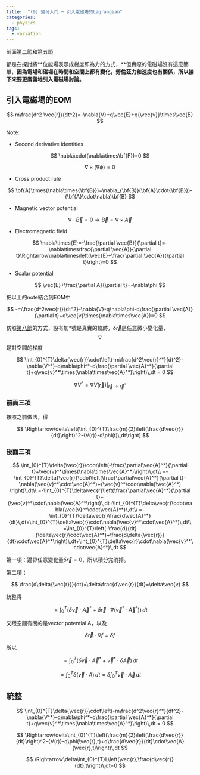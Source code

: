 ```yaml
---
title:  "(9) 變分入門 ─ 引入電磁場的Lagrangian"
categories:
  - physics
tags:
  - variation
---
```


前面[第二節](variation-0-002)和[第五節](variation-0-005)

都是在探討將**位能場表示成梯度即為力的方式，**但實際的電磁場沒有這麼簡單，**因為電場和磁場在時間和空間上都有變化，勞倫茲力和速度也有關係，所以接下來要更廣義地引入電磁場討論。**



## 引入電磁場的EOM

$$
m\frac{d^2 \vec{r}}{dt^2}=-\nabla{V}+q\vec{E}+q{\vec{v}}\times\vec{B}
$$



<div class="post_note">
Note:
<br>

- Second derivative identities

$$
\nabla\cdot(\nabla\times\bf{F})=0
$$

$$
\nabla\times(\nabla\phi)=0
$$

- Cross product rule

$$
\bf{A}\times(\nabla\times{\bf{B}})=\nabla_{\bf{B}}(\bf{A}\cdot{\bf{B}})-(\bf{A}\cdot\nabla)\bf{B}
$$

- Magnetic vector potential

$$
\nabla\cdot{\vec{B}}=0\Rightarrow{\vec{B}}=\nabla\times{\vec{A}}
$$

- Electromagnetic field

$$
\nabla\times{E}=-\frac{\partial \vec{B}}{\partial t}=-\nabla\times\frac{\partial \vec{A}}{\partial t}\Rightarrow\nabla\times\left(\vec{E}+\frac{\partial \vec{A}}{\partial t}\right)=0
$$

- Scalar potential

$$
\vec{E}+\frac{\partial A}{\partial t}=-\nabla\phi
$$
</div>


把以上的note結合到EOM中

$$
-m\frac{d^2\vec{r}}{dt^2}-\nabla{V}-q\nabla\phi-q\frac{\partial \vec{A}}{\partial t}+q\vec{v}\times(\nabla\times\vec{A})=0
$$

仿照[第八節](variation-0-008)的方式，設有加\*號是真實的軌跡，$\delta\vec{r}$是任意微小變化量，$$\nabla$$是對空間的梯度

$$
\int_{0}^{T}\delta{\vec{r}}\cdot\left(-m\frac{d^2\vec{r}^*}{dt^2}-\nabla{V^*}-q\nabla\phi^*-q\frac{\partial \vec{A}^*}{\partial t}+q\vec{v}^*\times(\nabla\times\vec{A}^*)\right)\,dt = 0
$$

$$
\nabla{V^*}=\nabla{V}(\vec{r})\big |_{\vec{r}\rightarrow\vec{r}^*}{}
$$

### 前面三項

按照之前做法，得

$$
\Rightarrow\delta\left(\int_{0}^{T}\frac{m}{2}\left(\frac{d\vec{r}}{dt}\right)^2-{V(r)}-q\phi(t)\,dt\right)
$$



### 後面三項

$$
\int_{0}^{T}\delta{\vec{r}}\cdot\left(-\frac{\partial\vec{A}^*}{\partial t}+\vec{v}^*\times(\nabla\times\vec{A}^*)\right)\,dt\\
			=-\int_{0}^{T}\delta{\vec{r}}\cdot\left(\frac{\partial\vec{A}^*}{\partial t}-\nabla(\vec{v}^*\cdot\vec{A}^*)+(\vec{v}^*\cdot\nabla)\vec{A}^*) \right)\,dt\\
			=-\int_{0}^{T}\delta\vec{r}\left(\frac{\partial\vec{A}^*}{\partial t}+(\vec{v}^*\cdot\nabla)\vec{A}^*\right)\,dt+\int_{0}^{T}\delta\vec{r}\cdot\nabla(\vec{v}^*\cdot\vec{A}^*)\,dt\\
			=-\int_{0}^{T}\delta\vec{r}\frac{d\vec{A}^*}{dt}\,dt+\int_{0}^{T}\delta\vec{r}\cdot\nabla(\vec{v}^*\cdot\vec{A}^*)\,dt\\
			=\int_{0}^{T}\left(-\frac{d}{dt}(\delta\vec{r}\cdot\vec{A}^*)+\frac{d\delta{\vec{r}}}{dt}\cdot\vec{A}^*\right)\,dt+\int_{0}^{T}\delta\vec{r}\cdot\nabla(\vec{v}^*\cdot\vec{A}^*)\,dt
$$

第一項：邊界任意變化量$\delta\vec{r}=0$，所以積分完消掉。

第二項：

$$
\frac{d\delta{\vec{r}}}{dt}=\delta\frac{d\vec{r}}{dt}=\delta\vec{v}
$$

統整得

$$
=\int_{0}^{T}\left(\delta\vec{v}\cdot\vec{A}^*+\delta\vec{r}\cdot\nabla(\vec{v}^*\cdot\vec{A}^*)\right)\,dt
$$

又跟空間有關的是vector potential A，以及

$$
\delta \vec{r}\cdot\nabla f=\delta f
$$



所以

$$
=\int_{0}^{T}\left(\delta\vec{v}\cdot\vec{A}^*+\vec{v}^*\cdot\delta\vec{A}\right)\,dt
$$

$$
=\int_{0}^{T}\delta(\vec{v}\cdot{A})\,dt=\delta\int_{0}^{T}\vec{v}\cdot\vec{A}\,dt
$$

## 統整

$$
\int_{0}^{T}\delta{\vec{r}}\cdot\left(-m\frac{d^2\vec{r}^*}{dt^2}-\nabla{V^*}-q\nabla\phi^*-q\frac{\partial \vec{A}^*}{\partial t}+q\vec{v}^*\times(\nabla\times\vec{A}^*)\right)\,dt = 0
$$

$$
\Rightarrow\delta\int_{0}^{T}\left(\frac{m}{2}\left(\frac{d\vec{r}}{dt}\right)^2-{V(r)}-q\phi(\vec{r},t)+q\frac{d\vec{r}}{dt}\cdot\vec{A}(\vec{r},t)\right)\,dt
$$

$$
\Rightarrow\delta\int_{0}^{T}L\left(\vec{r},\frac{d\vec{r}}{dt},t\right)\,dt=0
$$


